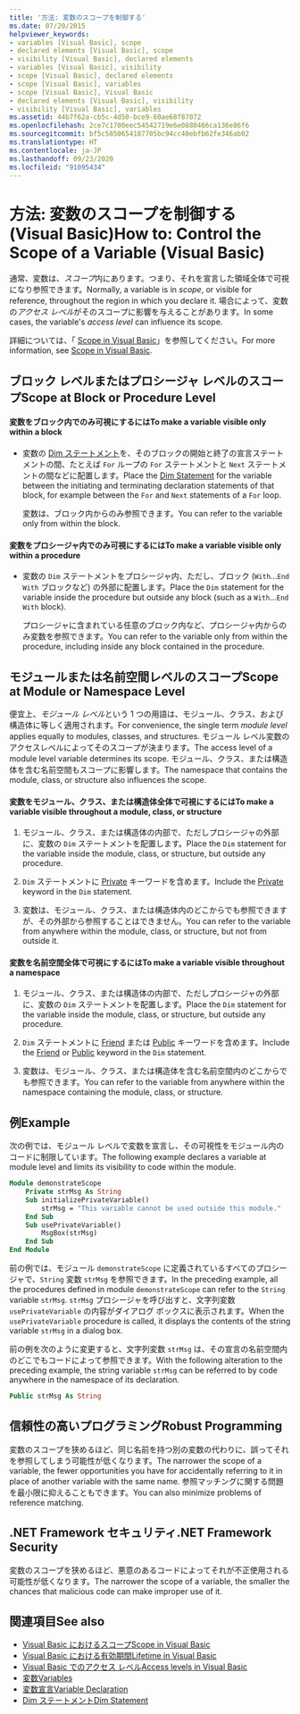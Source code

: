 ```yaml
---
title: '方法: 変数のスコープを制御する'
ms.date: 07/20/2015
helpviewer_keywords:
- variables [Visual Basic], scope
- declared elements [Visual Basic], scope
- visibility [Visual Basic], declared elements
- variables [Visual Basic], visibility
- scope [Visual Basic], declared elements
- scope [Visual Basic], variables
- scope [Visual Basic], Visual Basic
- declared elements [Visual Basic], visibility
- visibility [Visual Basic], variables
ms.assetid: 44b7f62a-cb5c-4d50-bce9-60ae68f87072
ms.openlocfilehash: 2ce7c1700eec54542719e6e0880466ca136e86f6
ms.sourcegitcommit: bf5c5850654187705bc94cc40ebfb62fe346ab02
ms.translationtype: HT
ms.contentlocale: ja-JP
ms.lasthandoff: 09/23/2020
ms.locfileid: "91095434"
---
```

# <a name="how-to-control-the-scope-of-a-variable-visual-basic"></a><span data-ttu-id="6d9f0-102">方法: 変数のスコープを制御する (Visual Basic)</span><span class="sxs-lookup"><span data-stu-id="6d9f0-102">How to: Control the Scope of a Variable (Visual Basic)</span></span>

<span data-ttu-id="6d9f0-103">通常、変数は、*スコープ*内にあります。つまり、それを宣言した領域全体で可視になり参照できます。</span><span class="sxs-lookup"><span data-stu-id="6d9f0-103">Normally, a variable is in *scope*, or visible for reference, throughout the region in which you declare it.</span></span> <span data-ttu-id="6d9f0-104">場合によって、変数の*アクセス レベル*がそのスコープに影響を与えることがあります。</span><span class="sxs-lookup"><span data-stu-id="6d9f0-104">In some cases, the variable's *access level* can influence its scope.</span></span>  
  
 <span data-ttu-id="6d9f0-105">詳細については、「 [Scope in Visual Basic](scope.md)」を参照してください。</span><span class="sxs-lookup"><span data-stu-id="6d9f0-105">For more information, see [Scope in Visual Basic](scope.md).</span></span>  
  
## <a name="scope-at-block-or-procedure-level"></a><span data-ttu-id="6d9f0-106">ブロック レベルまたはプロシージャ レベルのスコープ</span><span class="sxs-lookup"><span data-stu-id="6d9f0-106">Scope at Block or Procedure Level</span></span>  
  
#### <a name="to-make-a-variable-visible-only-within-a-block"></a><span data-ttu-id="6d9f0-107">変数をブロック内でのみ可視にするには</span><span class="sxs-lookup"><span data-stu-id="6d9f0-107">To make a variable visible only within a block</span></span>  
  
- <span data-ttu-id="6d9f0-108">変数の [Dim ステートメント](../../../language-reference/statements/dim-statement.md)を、そのブロックの開始と終了の宣言ステートメントの間、たとえば `For` ループの `For` ステートメントと `Next` ステートメントの間などに配置します。</span><span class="sxs-lookup"><span data-stu-id="6d9f0-108">Place the [Dim Statement](../../../language-reference/statements/dim-statement.md) for the variable between the initiating and terminating declaration statements of that block, for example between the `For` and `Next` statements of a `For` loop.</span></span>  
  
     <span data-ttu-id="6d9f0-109">変数は、ブロック内からのみ参照できます。</span><span class="sxs-lookup"><span data-stu-id="6d9f0-109">You can refer to the variable only from within the block.</span></span>  
  
#### <a name="to-make-a-variable-visible-only-within-a-procedure"></a><span data-ttu-id="6d9f0-110">変数をプロシージャ内でのみ可視にするには</span><span class="sxs-lookup"><span data-stu-id="6d9f0-110">To make a variable visible only within a procedure</span></span>  
  
- <span data-ttu-id="6d9f0-111">変数の `Dim` ステートメントをプロシージャ内、ただし、ブロック (`With`...`End With` ブロックなど) の外部に配置します。</span><span class="sxs-lookup"><span data-stu-id="6d9f0-111">Place the `Dim` statement for the variable inside the procedure but outside any block (such as a `With`...`End With` block).</span></span>  
  
     <span data-ttu-id="6d9f0-112">プロシージャに含まれている任意のブロック内など、プロシージャ内からのみ変数を参照できます。</span><span class="sxs-lookup"><span data-stu-id="6d9f0-112">You can refer to the variable only from within the procedure, including inside any block contained in the procedure.</span></span>  
  
## <a name="scope-at-module-or-namespace-level"></a><span data-ttu-id="6d9f0-113">モジュールまたは名前空間レベルのスコープ</span><span class="sxs-lookup"><span data-stu-id="6d9f0-113">Scope at Module or Namespace Level</span></span>  

 <span data-ttu-id="6d9f0-114">便宜上、*モジュール レベル*という 1 つの用語は、モジュール、クラス、および構造体に等しく適用されます。</span><span class="sxs-lookup"><span data-stu-id="6d9f0-114">For convenience, the single term *module level* applies equally to modules, classes, and structures.</span></span> <span data-ttu-id="6d9f0-115">モジュール レベル変数のアクセスレベルによってそのスコープが決まります。</span><span class="sxs-lookup"><span data-stu-id="6d9f0-115">The access level of a module level variable determines its scope.</span></span> <span data-ttu-id="6d9f0-116">モジュール、クラス、または構造体を含む名前空間もスコープに影響します。</span><span class="sxs-lookup"><span data-stu-id="6d9f0-116">The namespace that contains the module, class, or structure also influences the scope.</span></span>  
  
#### <a name="to-make-a-variable-visible-throughout-a-module-class-or-structure"></a><span data-ttu-id="6d9f0-117">変数をモジュール、クラス、または構造体全体で可視にするには</span><span class="sxs-lookup"><span data-stu-id="6d9f0-117">To make a variable visible throughout a module, class, or structure</span></span>  
  
1. <span data-ttu-id="6d9f0-118">モジュール、クラス、または構造体の内部で、ただしプロシージャの外部に、変数の `Dim` ステートメントを配置します。</span><span class="sxs-lookup"><span data-stu-id="6d9f0-118">Place the `Dim` statement for the variable inside the module, class, or structure, but outside any procedure.</span></span>  
  
2. <span data-ttu-id="6d9f0-119">`Dim` ステートメントに [Private](../../../language-reference/modifiers/private.md) キーワードを含めます。</span><span class="sxs-lookup"><span data-stu-id="6d9f0-119">Include the [Private](../../../language-reference/modifiers/private.md) keyword in the `Dim` statement.</span></span>  
  
3. <span data-ttu-id="6d9f0-120">変数は、モジュール、クラス、または構造体内のどこからでも参照できますが、その外部から参照することはできません。</span><span class="sxs-lookup"><span data-stu-id="6d9f0-120">You can refer to the variable from anywhere within the module, class, or structure, but not from outside it.</span></span>  
  
#### <a name="to-make-a-variable-visible-throughout-a-namespace"></a><span data-ttu-id="6d9f0-121">変数を名前空間全体で可視にするには</span><span class="sxs-lookup"><span data-stu-id="6d9f0-121">To make a variable visible throughout a namespace</span></span>  
  
1. <span data-ttu-id="6d9f0-122">モジュール、クラス、または構造体の内部で、ただしプロシージャの外部に、変数の `Dim` ステートメントを配置します。</span><span class="sxs-lookup"><span data-stu-id="6d9f0-122">Place the `Dim` statement for the variable inside the module, class, or structure, but outside any procedure.</span></span>  
  
2. <span data-ttu-id="6d9f0-123">`Dim` ステートメントに [Friend](../../../language-reference/modifiers/friend.md) または [Public](../../../language-reference/modifiers/public.md) キーワードを含めます。</span><span class="sxs-lookup"><span data-stu-id="6d9f0-123">Include the [Friend](../../../language-reference/modifiers/friend.md) or [Public](../../../language-reference/modifiers/public.md) keyword in the `Dim` statement.</span></span>  
  
3. <span data-ttu-id="6d9f0-124">変数は、モジュール、クラス、または構造体を含む名前空間内のどこからでも参照できます。</span><span class="sxs-lookup"><span data-stu-id="6d9f0-124">You can refer to the variable from anywhere within the namespace containing the module, class, or structure.</span></span>  
  
## <a name="example"></a><span data-ttu-id="6d9f0-125">例</span><span class="sxs-lookup"><span data-stu-id="6d9f0-125">Example</span></span>  

 <span data-ttu-id="6d9f0-126">次の例では、モジュール レベルで変数を宣言し、その可視性をモジュール内のコードに制限しています。</span><span class="sxs-lookup"><span data-stu-id="6d9f0-126">The following example declares a variable at module level and limits its visibility to code within the module.</span></span>  
  
```vb  
Module demonstrateScope  
    Private strMsg As String  
    Sub initializePrivateVariable()  
        strMsg = "This variable cannot be used outside this module."  
    End Sub  
    Sub usePrivateVariable()  
        MsgBox(strMsg)  
    End Sub  
End Module  
```  
  
 <span data-ttu-id="6d9f0-127">前の例では、モジュール `demonstrateScope` に定義されているすべてのプロシージャで、`String` 変数 `strMsg` を参照できます。</span><span class="sxs-lookup"><span data-stu-id="6d9f0-127">In the preceding example, all the procedures defined in module `demonstrateScope` can refer to the `String` variable `strMsg`.</span></span> <span data-ttu-id="6d9f0-128">`strMsg` プロシージャを呼び出すと、文字列変数 `usePrivateVariable` の内容がダイアログ ボックスに表示されます。</span><span class="sxs-lookup"><span data-stu-id="6d9f0-128">When the `usePrivateVariable` procedure is called, it displays the contents of the string variable `strMsg` in a dialog box.</span></span>  
  
 <span data-ttu-id="6d9f0-129">前の例を次のように変更すると、文字列変数 `strMsg` は、その宣言の名前空間内のどこでもコードによって参照できます。</span><span class="sxs-lookup"><span data-stu-id="6d9f0-129">With the following alteration to the preceding example, the string variable `strMsg` can be referred to by code anywhere in the namespace of its declaration.</span></span>  
  
```vb  
Public strMsg As String  
```  
  
## <a name="robust-programming"></a><span data-ttu-id="6d9f0-130">信頼性の高いプログラミング</span><span class="sxs-lookup"><span data-stu-id="6d9f0-130">Robust Programming</span></span>  

 <span data-ttu-id="6d9f0-131">変数のスコープを狭めるほど、同じ名前を持つ別の変数の代わりに、誤ってそれを参照してしまう可能性が低くなります。</span><span class="sxs-lookup"><span data-stu-id="6d9f0-131">The narrower the scope of a variable, the fewer opportunities you have for accidentally referring to it in place of another variable with the same name.</span></span> <span data-ttu-id="6d9f0-132">参照マッチングに関する問題を最小限に抑えることもできます。</span><span class="sxs-lookup"><span data-stu-id="6d9f0-132">You can also minimize problems of reference matching.</span></span>  
  
## <a name="net-framework-security"></a><span data-ttu-id="6d9f0-133">.NET Framework セキュリティ</span><span class="sxs-lookup"><span data-stu-id="6d9f0-133">.NET Framework Security</span></span>  

 <span data-ttu-id="6d9f0-134">変数のスコープを狭めるほど、悪意のあるコードによってそれが不正使用される可能性が低くなります。</span><span class="sxs-lookup"><span data-stu-id="6d9f0-134">The narrower the scope of a variable, the smaller the chances that malicious code can make improper use of it.</span></span>  
  
## <a name="see-also"></a><span data-ttu-id="6d9f0-135">関連項目</span><span class="sxs-lookup"><span data-stu-id="6d9f0-135">See also</span></span>

- [<span data-ttu-id="6d9f0-136">Visual Basic におけるスコープ</span><span class="sxs-lookup"><span data-stu-id="6d9f0-136">Scope in Visual Basic</span></span>](scope.md)
- [<span data-ttu-id="6d9f0-137">Visual Basic における有効期間</span><span class="sxs-lookup"><span data-stu-id="6d9f0-137">Lifetime in Visual Basic</span></span>](lifetime.md)
- [<span data-ttu-id="6d9f0-138">Visual Basic でのアクセス レベル</span><span class="sxs-lookup"><span data-stu-id="6d9f0-138">Access levels in Visual Basic</span></span>](access-levels.md)
- [<span data-ttu-id="6d9f0-139">変数</span><span class="sxs-lookup"><span data-stu-id="6d9f0-139">Variables</span></span>](../variables/index.md)
- [<span data-ttu-id="6d9f0-140">変数宣言</span><span class="sxs-lookup"><span data-stu-id="6d9f0-140">Variable Declaration</span></span>](../variables/variable-declaration.md)
- [<span data-ttu-id="6d9f0-141">Dim ステートメント</span><span class="sxs-lookup"><span data-stu-id="6d9f0-141">Dim Statement</span></span>](../../../language-reference/statements/dim-statement.md)
